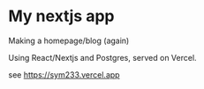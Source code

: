 # My nextjs app

Making a homepage/blog (again)

Using React/Nextjs and Postgres, served on Vercel.

see https://sym233.vercel.app

